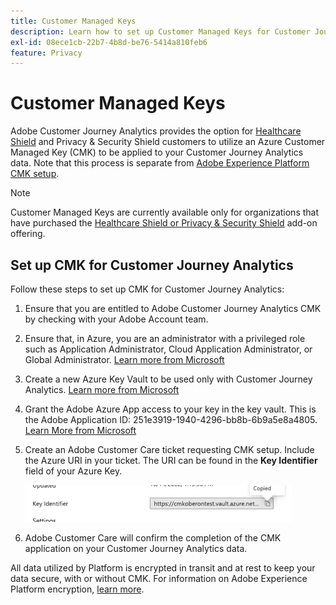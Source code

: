 ```yaml
---
title: Customer Managed Keys
description: Learn how to set up Customer Managed Keys for Customer Journey Analytics.
exl-id: 08ece1cb-22b7-4b8d-be76-5414a810feb6
feature: Privacy
---
```

# Customer Managed Keys

Adobe Customer Journey Analytics provides the option for [Healthcare Shield](https://www.adobe.com/trust/compliance/hipaa-ready.html) and Privacy & Security Shield customers to utilize an Azure Customer Managed Key (CMK) to be applied to your Customer Journey Analytics data.  Note that this process is separate from [Adobe Experience Platform CMK setup](https://experienceleague.adobe.com/docs/experience-platform/landing/governance-privacy-security/customer-managed-keys.html).  

>[!NOTE]
>
>Customer Managed Keys are currently available only for organizations that have purchased the [Healthcare Shield or Privacy & Security Shield](https://experienceleague.adobe.com/docs/customer-data-management-voices-events/events/governance/healthcare-shield.html?lang=en) add-on offering.

## Set up CMK for Customer Journey Analytics

Follow these steps to set up CMK for Customer Journey Analytics:

1. Ensure that you are entitled to Adobe Customer Journey Analytics CMK by checking with your Adobe Account team.
1. Ensure that, in Azure, you are an administrator with a privileged role such as Application Administrator, Cloud Application Administrator, or Global Administrator. [Learn more from Microsoft](https://learn.microsoft.com/en-us/azure/active-directory/roles/permissions-reference)
1. Create a new Azure Key Vault to be used only with Customer Journey Analytics. [Learn more from Microsoft](https://learn.microsoft.com/en-us/azure/key-vault/general/)
1. Grant the Adobe Azure App access to your key in the key vault. This is the Adobe Application ID: 251e3919-1940-4296-bb8b-6b9a5e8a4805. [Learn More from Microsoft](https://learn.microsoft.com/en-us/azure/storage/common/customer-managed-keys-configure-cross-tenant-existing-account?toc=%2Fazure%2Fstorage%2Fblobs%2Ftoc.json&tabs=powershell-preview%2Cazure-portal#the-customer-grants-the-service-providers-app-access-to-the-key-in-the-key-vault)
1. Create an Adobe Customer Care ticket requesting CMK setup. Include the Azure URI in your ticket. The URI can be found in the **Key Identifier** field of your Azure Key. 

   ![](assets/key-identifier.png)

1. Adobe Customer Care will confirm the completion of the CMK application on your Customer Journey Analytics data.

All data utilized by Platform is encrypted in transit and at rest to keep your data secure, with or without CMK. For information on Adobe Experience Platform encryption, [learn more](https://experienceleague.adobe.com/docs/experience-platform/landing/governance-privacy-security/encryption.html?lang=en).
